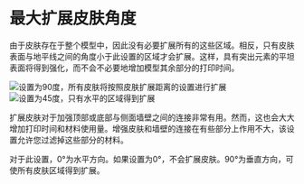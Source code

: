 最大扩展皮肤角度
====
由于皮肤存在于整个模型中，因此没有必要扩展所有的这些区域。相反，只有皮肤表面与地平线之间的角度小于此设置的区域才会扩展。这样，具有突出元素的平坦表面将得到强化，而不会不必要地增加模型其余部分的打印时间。

<!--screenshot {
"image_path": "max_skin_angle_for_expansion_90.png",
"models": [{"script": "stamp.scad"}],
"camera_position": [0, 200, 30],
"settings": {
"wall_line_count": 0,
"infill_wall_line_count": 1,
"expand_skins_expand_distance": 3,
"max_skin_angle_for_expansion": 89
},
"colours": 64
}-->
<!--screenshot {
"image_path": "max_skin_angle_for_expansion_45.png",
"models": [{"script": "stamp.scad"}],
"camera_position": [0, 200, 30],
"settings": {
"wall_line_count": 0,
"infill_wall_line_count": 1,
"expand_skins_expand_distance": 3,
"max_skin_angle_for_expansion": 45
},
"colours": 64
}-->
![设置为90度，所有皮肤将按照皮肤扩展距离的设置进行扩展](../images/max_skin_angle_for_expansion_90.png)
![设置为45度，只有水平的区域得到扩展 ](../images/max_skin_angle_for_expansion_45.png)

扩展皮肤对于加强顶部或底部与侧面墙壁之间的连接非常有用。然而，这也会大大增加打印时间和材料使用量。增强皮肤和墙壁的连接在有些部分上作用不大，该设置允许您过滤掉这些部分的材料。

对于此设置，0°为水平方向。如果设置为0°，不会扩展皮肤。90°为垂直方向，可使所有皮肤区域得到扩展。
